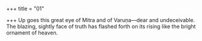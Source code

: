 +++
title = "01"

+++
Up goes this great eye of Mitra and of Varuṇa—dear and undeceivable. The blazing, sightly face of truth has flashed forth on its rising like the  bright ornament of heaven.
